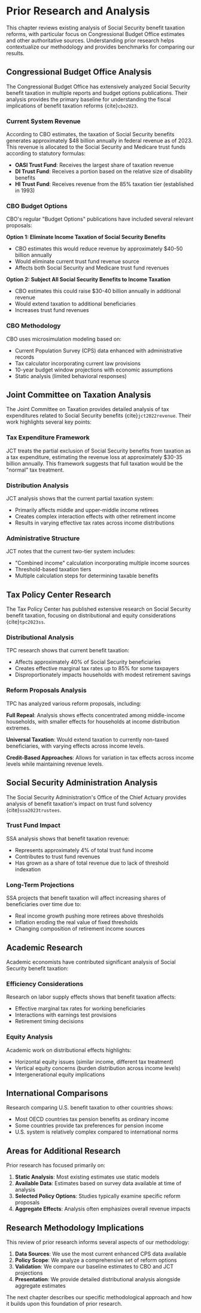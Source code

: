 # Prior Research and Analysis

This chapter reviews existing analysis of Social Security benefit taxation reforms, with particular focus on Congressional Budget Office estimates and other authoritative sources. Understanding prior research helps contextualize our methodology and provides benchmarks for comparing our results.

## Congressional Budget Office Analysis

The Congressional Budget Office has extensively analyzed Social Security benefit taxation in multiple reports and budget options publications. Their analysis provides the primary baseline for understanding the fiscal implications of benefit taxation reforms {cite}`cbo2023`.

### Current System Revenue

According to CBO estimates, the taxation of Social Security benefits generates approximately \$48 billion annually in federal revenue as of 2023. This revenue is allocated to the Social Security and Medicare trust funds according to statutory formulas:

- **OASI Trust Fund**: Receives the largest share of taxation revenue
- **DI Trust Fund**: Receives a portion based on the relative size of disability benefits
- **HI Trust Fund**: Receives revenue from the 85% taxation tier (established in 1993)

### CBO Budget Options

CBO's regular "Budget Options" publications have included several relevant proposals:

**Option 1: Eliminate Income Taxation of Social Security Benefits**
- CBO estimates this would reduce revenue by approximately \$40-50 billion annually
- Would eliminate current trust fund revenue source
- Affects both Social Security and Medicare trust fund revenues

**Option 2: Subject All Social Security Benefits to Income Taxation**
- CBO estimates this could raise \$30-40 billion annually in additional revenue
- Would extend taxation to additional beneficiaries
- Increases trust fund revenues

### CBO Methodology

CBO uses microsimulation modeling based on:
- Current Population Survey (CPS) data enhanced with administrative records
- Tax calculator incorporating current law provisions
- 10-year budget window projections with economic assumptions
- Static analysis (limited behavioral responses)

## Joint Committee on Taxation Analysis

The Joint Committee on Taxation provides detailed analysis of tax expenditures related to Social Security benefits {cite}`jct2022revenue`. Their work highlights several key points:

### Tax Expenditure Framework

JCT treats the partial exclusion of Social Security benefits from taxation as a tax expenditure, estimating the revenue loss at approximately \$30-35 billion annually. This framework suggests that full taxation would be the "normal" tax treatment.

### Distribution Analysis

JCT analysis shows that the current partial taxation system:
- Primarily affects middle and upper-middle income retirees
- Creates complex interaction effects with other retirement income
- Results in varying effective tax rates across income distributions

### Administrative Structure

JCT notes that the current two-tier system includes:
- "Combined income" calculation incorporating multiple income sources
- Threshold-based taxation tiers
- Multiple calculation steps for determining taxable benefits

## Tax Policy Center Research

The Tax Policy Center has published extensive research on Social Security benefit taxation, focusing on distributional and equity considerations {cite}`tpc2023ss`.

### Distributional Analysis

TPC research shows that current benefit taxation:
- Affects approximately 40% of Social Security beneficiaries
- Creates effective marginal tax rates up to 85% for some taxpayers
- Disproportionately impacts households with modest retirement savings

### Reform Proposals Analysis

TPC has analyzed various reform proposals, including:

**Full Repeal**: Analysis shows effects concentrated among middle-income households, with smaller effects for households at income distribution extremes.

**Universal Taxation**: Would extend taxation to currently non-taxed beneficiaries, with varying effects across income levels.

**Credit-Based Approaches**: Allows for variation in tax effects across income levels while maintaining revenue levels.

## Social Security Administration Analysis

The Social Security Administration's Office of the Chief Actuary provides analysis of benefit taxation's impact on trust fund solvency {cite}`ssa2023trustees`.

### Trust Fund Impact

SSA analysis shows that benefit taxation revenue:
- Represents approximately 4% of total trust fund income
- Contributes to trust fund revenues
- Has grown as a share of total revenue due to lack of threshold indexation

### Long-Term Projections

SSA projects that benefit taxation will affect increasing shares of beneficiaries over time due to:
- Real income growth pushing more retirees above thresholds
- Inflation eroding the real value of fixed thresholds
- Changing composition of retirement income sources

## Academic Research

Academic economists have contributed significant analysis of Social Security benefit taxation:

### Efficiency Considerations

Research on labor supply effects shows that benefit taxation affects:
- Effective marginal tax rates for working beneficiaries
- Interactions with earnings test provisions
- Retirement timing decisions

### Equity Analysis

Academic work on distributional effects highlights:
- Horizontal equity issues (similar income, different tax treatment)
- Vertical equity concerns (burden distribution across income levels)
- Intergenerational equity implications

## International Comparisons

Research comparing U.S. benefit taxation to other countries shows:
- Most OECD countries tax pension benefits as ordinary income
- Some countries provide tax preferences for pension income
- U.S. system is relatively complex compared to international norms

## Areas for Additional Research

Prior research has focused primarily on:

1. **Static Analysis**: Most existing estimates use static models
2. **Available Data**: Estimates based on survey data available at time of analysis
3. **Selected Policy Options**: Studies typically examine specific reform proposals
4. **Aggregate Effects**: Analysis often emphasizes overall revenue impacts

## Research Methodology Implications

This review of prior research informs several aspects of our methodology:

1. **Data Sources**: We use the most current enhanced CPS data available
2. **Policy Scope**: We analyze a comprehensive set of reform options
3. **Validation**: We compare our baseline estimates to CBO and JCT projections
4. **Presentation**: We provide detailed distributional analysis alongside aggregate estimates

The next chapter describes our specific methodological approach and how it builds upon this foundation of prior research.